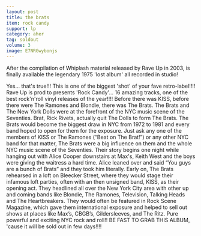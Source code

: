 ```yaml
---
layout: post
title: the brats
item: rock candy
support: lp
category: aher
tag: soldout
volume: 3
image: E7NRGwybonjs
---
```


After the compilation of Whiplash material released by Rave Up in 2003, is finally available the legendary 1975 'lost album' all recorded in studio!

Yes... that's true!!! This is one of the biggest 'shot' of your fave retro-label!!!! Rave Up is prod to presents 'Rock Candy'... 16 amazing tracks, one of the best rock'n'roll vinyl releases of the year!!!! Before there was KISS, before there were The Ramones and Blondie, there was The Brats. The Brats and The New York Dolls were at the forefront of the NYC music scene of the Seventies. Brat, Rick Rivets, actually quit The Dolls to form The Brats. The Brats would become the biggest draw in NYC from 1972 to 1981 and every band hoped to open for them for the exposure. Just ask any one of the members of KISS or The Ramones (“Beat on The Brat!”) or any other NYC band for that matter, The Brats were a big influence on them and the whole NYC music scene of the Seventies. Their story begins one night while hanging out with Alice Cooper downstairs at Max's, Keith West and the boys were giving the waitress a hard time. Alice leaned over and said “You guys are a bunch of Brats” and they took him literally. Early on, The Brats rehearsed in a loft on Bleecker Street, where they would stage their infamous loft parties, often with an then unsigned band, KISS, as their opening act. They headlined all over the New York City area with other up and coming bands like Blondie, The Ramones, Television, Talking Heads and The Heartbreakers. They would often be featured in Rock Scene Magazine, which gave them international exposure and helped to sell out shows at places like Max’s, CBGB’s, Gildersleeves, and The Ritz. Pure powerful and exciting NYC rock and roll!! BE FAST TO GRAB THIS ALBUM, 'cause it will be sold out in few days!!!!